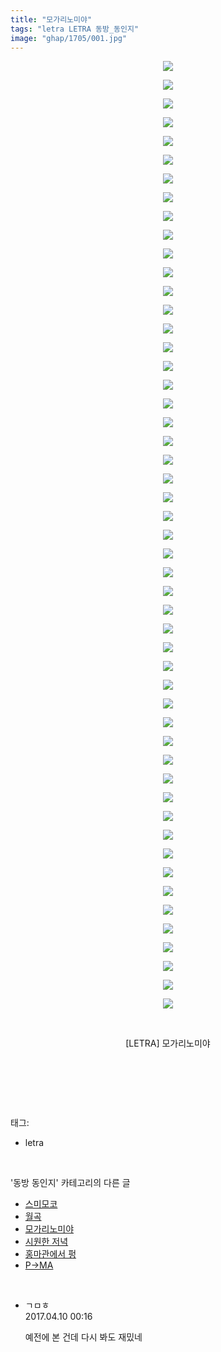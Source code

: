 ```yaml
---
title: "모가리노미야"
tags: "letra LETRA 동방_동인지"
image: "ghap/1705/001.jpg"
---
```

<div class="article">
<p style="text-align: center; clear: none; float: none;"><img src="{{ site.nasurl }}/ghap/1705/001.jpg"/></p>
<p style="text-align: center; clear: none; float: none;"><img src="{{ site.nasurl }}/ghap/1705/002.jpg"/></p>
<p style="text-align: center; clear: none; float: none;"><img src="{{ site.nasurl }}/ghap/1705/003.jpg"/></p>
<p style="text-align: center; clear: none; float: none;"><img src="{{ site.nasurl }}/ghap/1705/004.jpg"/></p>
<p style="text-align: center; clear: none; float: none;"><img src="{{ site.nasurl }}/ghap/1705/005.jpg"/></p>
<p style="text-align: center; clear: none; float: none;"><img src="{{ site.nasurl }}/ghap/1705/006.jpg"/></p>
<p style="text-align: center; clear: none; float: none;"><img src="{{ site.nasurl }}/ghap/1705/007.jpg"/></p>
<p style="text-align: center; clear: none; float: none;"><img src="{{ site.nasurl }}/ghap/1705/008.jpg"/></p>
<p style="text-align: center; clear: none; float: none;"><img src="{{ site.nasurl }}/ghap/1705/009.jpg"/></p>
<p style="text-align: center; clear: none; float: none;"><img src="{{ site.nasurl }}/ghap/1705/010.jpg"/></p>
<p style="text-align: center; clear: none; float: none;"><img src="{{ site.nasurl }}/ghap/1705/011.jpg"/></p>
<p style="text-align: center; clear: none; float: none;"><img src="{{ site.nasurl }}/ghap/1705/012.jpg"/></p>
<p style="text-align: center; clear: none; float: none;"><img src="{{ site.nasurl }}/ghap/1705/013.jpg"/></p>
<p style="text-align: center; clear: none; float: none;"><img src="{{ site.nasurl }}/ghap/1705/014.jpg"/></p>
<p style="text-align: center; clear: none; float: none;"><img src="{{ site.nasurl }}/ghap/1705/015.jpg"/></p>
<p style="text-align: center; clear: none; float: none;"><img src="{{ site.nasurl }}/ghap/1705/016.jpg"/></p>
<p style="text-align: center; clear: none; float: none;"><img src="{{ site.nasurl }}/ghap/1705/017.jpg"/></p>
<p style="text-align: center; clear: none; float: none;"><img src="{{ site.nasurl }}/ghap/1705/018.jpg"/></p>
<p style="text-align: center; clear: none; float: none;"><img src="{{ site.nasurl }}/ghap/1705/019.jpg"/></p>
<p style="text-align: center; clear: none; float: none;"><img src="{{ site.nasurl }}/ghap/1705/020.jpg"/></p>
<p style="text-align: center; clear: none; float: none;"><img src="{{ site.nasurl }}/ghap/1705/021.jpg"/></p>
<p style="text-align: center; clear: none; float: none;"><img src="{{ site.nasurl }}/ghap/1705/022.jpg"/></p>
<p style="text-align: center; clear: none; float: none;"><img src="{{ site.nasurl }}/ghap/1705/023.jpg"/></p>
<p style="text-align: center; clear: none; float: none;"><img src="{{ site.nasurl }}/ghap/1705/024.jpg"/></p>
<p style="text-align: center; clear: none; float: none;"><img src="{{ site.nasurl }}/ghap/1705/025.jpg"/></p>
<p style="text-align: center; clear: none; float: none;"><img src="{{ site.nasurl }}/ghap/1705/026.jpg"/></p>
<p style="text-align: center; clear: none; float: none;"><img src="{{ site.nasurl }}/ghap/1705/027.jpg"/></p>
<p style="text-align: center; clear: none; float: none;"><img src="{{ site.nasurl }}/ghap/1705/028.jpg"/></p>
<p style="text-align: center; clear: none; float: none;"><img src="{{ site.nasurl }}/ghap/1705/029.jpg"/></p>
<p style="text-align: center; clear: none; float: none;"><img src="{{ site.nasurl }}/ghap/1705/030.jpg"/></p>
<p style="text-align: center; clear: none; float: none;"><img src="{{ site.nasurl }}/ghap/1705/031.jpg"/></p>
<p style="text-align: center; clear: none; float: none;"><img src="{{ site.nasurl }}/ghap/1705/032.jpg"/></p>
<p style="text-align: center; clear: none; float: none;"><img src="{{ site.nasurl }}/ghap/1705/033.jpg"/></p>
<p style="text-align: center; clear: none; float: none;"><img src="{{ site.nasurl }}/ghap/1705/034.jpg"/></p>
<p style="text-align: center; clear: none; float: none;"><img src="{{ site.nasurl }}/ghap/1705/035.jpg"/></p>
<p style="text-align: center; clear: none; float: none;"><img src="{{ site.nasurl }}/ghap/1705/036.jpg"/></p>
<p style="text-align: center; clear: none; float: none;"><img src="{{ site.nasurl }}/ghap/1705/037.jpg"/></p>
<p style="text-align: center; clear: none; float: none;"><img src="{{ site.nasurl }}/ghap/1705/038.jpg"/></p>
<p style="text-align: center; clear: none; float: none;"><img src="{{ site.nasurl }}/ghap/1705/039.jpg"/></p>
<p style="text-align: center; clear: none; float: none;"><img src="{{ site.nasurl }}/ghap/1705/040.jpg"/></p>
<p style="text-align: center; clear: none; float: none;"><img src="{{ site.nasurl }}/ghap/1705/041.jpg"/></p>
<p style="text-align: center; clear: none; float: none;"><img src="{{ site.nasurl }}/ghap/1705/042.jpg"/></p>
<p style="text-align: center; clear: none; float: none;"><img src="{{ site.nasurl }}/ghap/1705/043.jpg"/></p>
<p style="text-align: center; clear: none; float: none;"><img src="{{ site.nasurl }}/ghap/1705/044.jpg"/></p>
<p style="text-align: center; clear: none; float: none;"><img src="{{ site.nasurl }}/ghap/1705/045.jpg"/></p>
<p style="text-align: center; clear: none; float: none;"><img src="{{ site.nasurl }}/ghap/1705/046.jpg"/></p>
<p style="text-align: center; clear: none; float: none;"><img src="{{ site.nasurl }}/ghap/1705/047.jpg"/></p>
<p style="text-align: center; clear: none; float: none;"><img src="{{ site.nasurl }}/ghap/1705/048.jpg"/></p>
<p style="text-align: center; clear: none; float: none;"><img src="{{ site.nasurl }}/ghap/1705/049.jpg"/></p>
<p style="text-align: center; clear: none; float: none;"><img src="{{ site.nasurl }}/ghap/1705/050.jpg"/></p>
<p style="text-align: center; clear: none; float: none;"><img src="{{ site.nasurl }}/ghap/1705/051.jpg"/></p>
<p style="text-align: center; clear: none; float: none;"><br/></p>
<p style="text-align: center; clear: none; float: none;">[LETRA] 모가리노미야</p>
<p style="text-align: center; clear: none; float: none;"><br/></p>
<p><br/></p>
</div><br/>
<div class="tagTrail">
<p>태그: </p>
<ul>
<li>letra</li>
</ul>
</div><br/>
<div class="another">
<p>'동방 동인지' 카테고리의 다른 글</p>
<ul>
<li><a href="/2016-08-19-ghap_1707">스미모코</a></li>
<li><a href="/2016-08-19-ghap_1706">월곡</a></li>
<li><a href="/2016-08-19-ghap_1705">모가리노미야</a></li>
<li><a href="/2016-08-19-ghap_1704">시원한 저녁</a></li>
<li><a href="/2016-08-19-ghap_1703">홍마관에서 펑</a></li>
<li><a href="/2016-08-19-ghap_1701">P→MA</a></li>
</ul>
</div><br/>
<div class="cb_module cb_fluid">
<div class="cb_wrt cb_profile">
<div class="comment">
<ul>
<li class="cb_thumb_off" id="comment14961734">
<div class="cb_comment_area">
<div class="cb_info_area">
<div class="cb_section">
<span class="cb_nick_name">ㄱㅁㅎ</span>
</div>
<div class="cb_section">
<span class="cb_date">2017.04.10 00:16 </span>
</div>
</div>
<div class="cb_dsc_comment">
<p class="cb_dsc">
											예전에 본 건데 다시 봐도 재밌네
										</p>
</div>
</div></li>
</ul>
</div>
</div><!-- commentList close -->
</div><br/>
